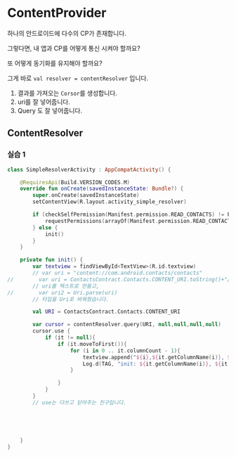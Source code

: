 # ContentProvider

하나의 안드로이드에 다수의 CP가 존재합니다.

그렇다면, 내 앱과 CP를 어떻게 통신 시켜야 할까요?

또 어떻게 동기화를 유지해야 할까요?

그게 바로 `val resolver = contentResolver` 입니다.

1. 결과를 가져오는 `Corsor`를 생성합니다.
2. uri를 잘 넣어줍니다.
3. Query 도 잘 넣어줍니다.

## ContentResolver

### 실습 1
```kotlin
class SimpleResolverActivity : AppCompatActivity() {

    @RequiresApi(Build.VERSION_CODES.M)
    override fun onCreate(savedInstanceState: Bundle?) {
        super.onCreate(savedInstanceState)
        setContentView(R.layout.activity_simple_resolver)

        if (checkSelfPermission(Manifest.permission.READ_CONTACTS) != PackageManager.PERMISSION_GRANTED) {
            requestPermissions(arrayOf(Manifest.permission.READ_CONTACTS), 200)
        } else {
            init()
        }
    }

    private fun init() {
        var textview = findViewById<TextView>(R.id.textview)
        // var uri = "content://com.android.contacts/contacts"
//        var uri = ContactsContract.Contacts.CONTENT_URI.toString()+"/1"
        // uri를 텍스트로 만들고,
//        var uri2 = Uri.parse(uri)
        // 타입을 Uri로 바꿔줬습니다.

        val URI = ContactsContract.Contacts.CONTENT_URI

        var cursor = contentResolver.query(URI, null,null,null,null)
        cursor.use {
            if (it != null){
                if (it.moveToFirst()){
                    for (i in 0 .. it.columnCount - 1){
                        textview.append("${i},${it.getColumnName(i)}, ${it.getString(i)} \n")
                        Log.d(TAG, "init: ${it.getColumnName(i)}, ${it.getString(i)}")
                    }

                }
            }
        }
        // use는 다쓰고 닫아주는 친구입니다.


            


    }
}
```



